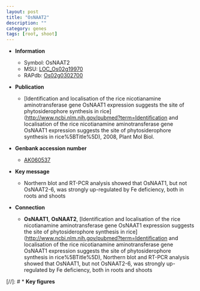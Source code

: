 ```yaml
---
layout: post
title: "OsNAAT2"
description: ""
category: genes
tags: [root, shoot]
---
```


* **Information**  
    + Symbol: OsNAAT2  
    + MSU: [LOC_Os02g19970](http://rice.uga.edu/cgi-bin/ORF_infopage.cgi?orf=LOC_Os02g19970)  
    + RAPdb: [Os02g0302700](http://rapdb.dna.affrc.go.jp/viewer/gbrowse_details/irgsp1?name=Os02g0302700)  

* **Publication**  
    + [Identification and localisation of the rice nicotianamine aminotransferase gene OsNAAT1 expression suggests the site of phytosiderophore synthesis in rice](http://www.ncbi.nlm.nih.gov/pubmed?term=Identification and localisation of the rice nicotianamine aminotransferase gene OsNAAT1 expression suggests the site of phytosiderophore synthesis in rice%5BTitle%5D), 2008, Plant Mol Biol.

* **Genbank accession number**  
    + [AK060537](http://www.ncbi.nlm.nih.gov/nuccore/AK060537)

* **Key message**  
    + Northern blot and RT-PCR analysis showed that OsNAAT1, but not OsNAAT2-6, was strongly up-regulated by Fe deficiency, both in roots and shoots

* **Connection**  
    + __OsNAAT1__, __OsNAAT2__, [Identification and localisation of the rice nicotianamine aminotransferase gene OsNAAT1 expression suggests the site of phytosiderophore synthesis in rice](http://www.ncbi.nlm.nih.gov/pubmed?term=Identification and localisation of the rice nicotianamine aminotransferase gene OsNAAT1 expression suggests the site of phytosiderophore synthesis in rice%5BTitle%5D), Northern blot and RT-PCR analysis showed that OsNAAT1, but not OsNAAT2-6, was strongly up-regulated by Fe deficiency, both in roots and shoots

[//]: # * **Key figures**  


